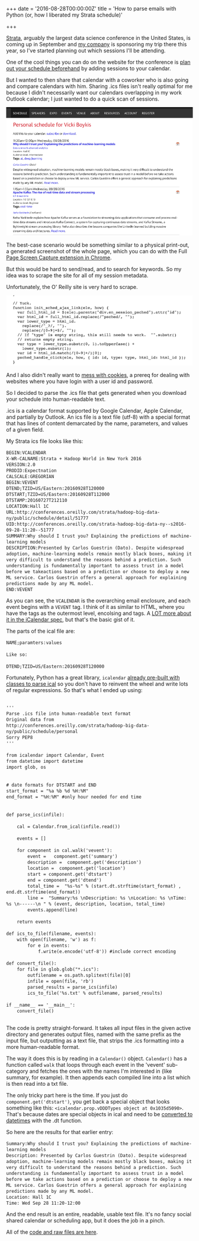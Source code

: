 +++
date = '2016-08-28T00:00:00Z'
title = 'How to parse emails with Python (or, how I liberated my Strata schedule)'

+++

[Strata](http://conferences.oreilly.com/strata/hadoop-big-data-ny), arguably the largest data science conference in the United States, is coming up in September and [my company](http://www.captechconsulting.com/) is sponsoring my trip there this year, so I've started planning out which sessions I'll be attending. 

One of the cool things you can do on the website for the conference is [plan out your schedule beforehand](http://conferences.oreilly.com/strata/hadoop-big-data-ny/public/schedule/grid/public/2016-09-27) by adding sessions to your calendar. 

But I wanted to then share that calendar with a coworker who is also going and compare calendars with him. Sharing .ics files isn't really optimal for me because I didn't necessarily want our calendars overlapping in my work Outlook calendar; I just wanted to do a quick scan of sessions.

 ![image](https://raw.githubusercontent.com/veekaybee/strata_schedule/master/sessionscan.png)

The best-case scenario would be something similar to a physical print-out,  a generated screenshot of the whole page, which you can do with the Full [Page Screen Capture extension in Chrome](https://chrome.google.com/webstore/detail/full-page-screen-capture/fdpohaocaechififmbbbbbknoalclacl/related?hl=en-US). 

But this would be hard to send/read, and to search for keywords. So my idea was to scrape the site for all of my session metadata. 

Unfortunately, the O' Reilly site is very hard to scrape.

![image](https://raw.githubusercontent.com/veekaybee/strata_schedule/master/yuck.png)

And I also didn't really want to [mess with cookies](http://stackoverflow.com/questions/2910221/how-can-i-login-to-a-website-with-python), a prereq for dealing with websites where you have login with a user id and password. 

So I decided to parse the .ics file that gets generated when you download your schedule into human-readable text.  

.ics is a calendar format supported by Google Calendar, Apple Calendar, and partially by Outlook. An ics file is a text file (utf-8) with a special format that has lines of content demarcated by the name, parameters, and values of a given field. 


My Strata ics file looks like this: 

	BEGIN:VCALENDAR
	X-WR-CALNAME:Strata + Hadoop World in New York 2016
	VERSION:2.0
	PRODID:Expectnation
	CALSCALE:GREGORIAN
	BEGIN:VEVENT
	DTEND;TZID=US/Eastern:20160928T120000
	DTSTART;TZID=US/Eastern:20160928T112000
	DTSTAMP:20160727T212110
	LOCATION:Hall 1C
	URL:http://conferences.oreilly.com/strata/hadoop-big-data-ny/public/schedule/detail/51777
	UID:http://conferences.oreilly.com/strata-hadoop-big-data-ny--s2016-09-28-11:20--51777
	SUMMARY:Why should I trust you? Explaining the predictions of machine-learning models
	DESCRIPTION:Presented by Carlos Guestrin (Dato). Despite widespread adoption, machine-learning models remain mostly black boxes, making it very difficult to understand the reasons behind a prediction. Such understanding is fundamentally important to assess trust in a model before we takeactions based on a prediction or choose to deploy a new ML service. Carlos Guestrin offers a general approach for explaining predictions made by any ML model.
	END:VEVENT

As you can see, the `VCALENDAR` is the overarching email enclosure, and each event begins with a `VEVENT` tag. I think of it as similar to HTML, where you have the <html> tags as the outermost level, encolsing <head> and <body> tags. A [LOT more about it in the iCalendar spec](https://tools.ietf.org/html/rfc2445#section-4.6.1), but that's the basic gist of it. 

The parts of the ical file are:

	NAME;paramters:values
	
	Like so: 

	DTEND;TZID=US/Eastern:20160928T120000


Fortunately,  Python has a great library, `icalendar` [already pre-built with classes to parse ical](
http://icalendar.readthedocs.io/en/latest/usage.html) so you don't have to reinvent the wheel and write lots of regular expressions.  So that's what I ended up using: 

```

'''
Parse .ics file into human-readable text format
Original data from 
http://conferences.oreilly.com/strata/hadoop-big-data-ny/public/schedule/personal
Sorry PEP8
'''

from icalendar import Calendar, Event
from datetime import datetime
import glob, os


# date formats for DTSTART and END
start_format = "%a %b %d %H:%M"
end_format = "%H:%M" #only hour needed for end time


def parse_ics(infile):
	
	cal = Calendar.from_ical(infile.read())

	events = []

	for component in cal.walk('vevent'):
		event =   component.get('summary')
		description =  component.get('description')
		location =  component.get('location')
		start = component.get('dtstart')
		end = component.get('dtend')
		total_time =  "%s-%s" % (start.dt.strftime(start_format) , end.dt.strftime(end_format))
		line =  "Summary:%s \nDescription: %s \nLocation: %s \nTime: %s \n------\n " % (event, description, location, total_time)
		events.append(line)

	return events

def ics_to_file(filename, events):
	with open(filename, 'w') as f:
		for e in events:
			f.write(e.encode('utf-8')) #include correct encoding

def convert_file():
	for file in glob.glob("*.ics"):
		outfilename = os.path.splitext(file)[0]
		infile = open(file, 'rb')
		parsed_results = parse_ics(infile)
		ics_to_file('%s.txt' % outfilename, parsed_results) 

if __name__ == '__main__':
	convert_file()
	
```



The code is pretty straight-forward. It takes all input files in the given active directory and generates output files, named with the same prefix as the input file, but outputting as a text file, that strips the .ics formatting into a more human-readable format. 

The way it does this is by reading in a `Calendar()` object. `Calendar()` has a function called `walk` that loops through each event in the 'vevent' sub-category and fetches the ones with the names I'm interested in (like summary, for example). It then appends each compiled line into a list which is then read into a txt file. 

The only tricky part here is the time. If you just do `component.get('dtstart')`, you get back a special object that looks something like this: `<icalendar.prop.vDDDTypes object at 0x1035d5090>`. That's because dates are special objects in ical and need to be [converted to datetimes](http://stackoverflow.com/questions/20937754/parsing-ical-feed-with-python-using-icalendar) with the .dt function.  

So here are the results for that earlier entry: 

```
Summary:Why should I trust you? Explaining the predictions of machine-learning models 
Description: Presented by Carlos Guestrin (Dato). Despite widespread adoption, machine-learning models remain mostly black boxes, making it very difficult to understand the reasons behind a prediction. Such understanding is fundamentally important to assess trust in a model before we take actions based on a prediction or choose to deploy a new ML service. Carlos Guestrin offers a general approach for explaining predictions made by any ML model. 
Location: Hall 1C 
Time: Wed Sep 28 11:20-12:00 
```

And the end result is an entire, readable, usable text file.  It's no fancy social shared calendar or scheduling app, but it does the job in a pinch. 

All of the [code and raw files are here](https://github.com/veekaybee/strata_schedule). 
